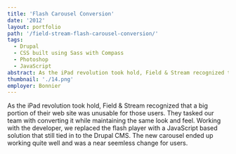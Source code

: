 ```yaml
---
title: 'Flash Carousel Conversion'
date: '2012'
layout: portfolio
path: '/field-stream-flash-carousel-conversion/'
tags:
  - Drupal
  - CSS built using Sass with Compass
  - Photoshop
  - JavaScript
abstract: As the iPad revolution took hold, Field & Stream recognized that a big portion of their web site was unusable for those users.
thumbnail: './14.png'
employer: Bonnier
---
```


As the iPad revolution took hold, Field & Stream recognized that a big portion of their web site was unusable for those users. They tasked our team with converting it while maintaining the same look and feel. Working with the developer, we replaced the flash player with a JavaScript based solution that still tied in to the Drupal CMS. The new carousel ended up working quite well and was a near seemless change for users.
